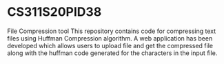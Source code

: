 # CS311S20PID38
File Compression tool
This repository contains  code for compressing text files using Huffman Compression algorithm. A web application has been developed which allows users to upload file and get the compressed file along with the huffman code generated for the characters in the input  file.

